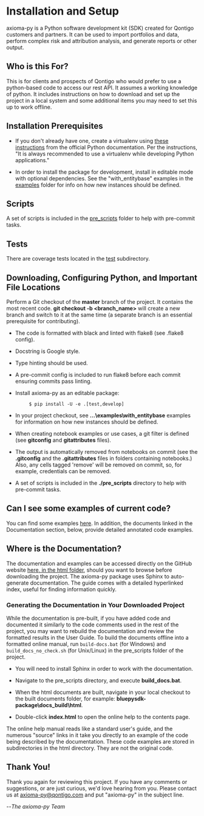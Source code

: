 
# Installation and Setup

axioma-py is a Python software development kit (SDK) created for Qontigo customers and partners. It can be used to import portfolios and data, perform complex risk and attribution analysis, and generate reports or other output.


## Who is this For?


This is for clients and prospects of Qontigo who would prefer to use a python-based code to access our rest API. It assumes a working knowledge of python. It includes instructions on how to download and set up the project in a local system and some additional items you may need to set this up to work offline. 


## Installation Prerequisites

* If you don't already have one, create a virtualenv using [these instructions](https://docs.python.org/3/library/venv.html) from the official Python documentation.  Per the instructions, "It is always recommended to use a virtualenv while developing Python applications."

* In order to install the package for development, install in editable mode with optional dependencies. See the "with_entitybase" examples in the [examples](axiomapy/examples) folder for info on how new instances should be defined.



## Scripts

A set of scripts is included in the [pre_scripts](pre_scripts) folder to help with pre-commit tasks.


## Tests  

There are coverage tests located in the [test](axiomapy/test) subdirectory.



## Downloading, Configuring Python, and Important File Locations

Perform a Git checkout of the **master** branch of the project. It contains the most recent code. **git checkout -b <branch_name>** will create a new branch and switch to it at the same time (a separate branch is an essential prerequisite for contributing).

* The code is formatted with black and linted with flake8 (see .flake8 config).

* Docstring is Google style.

* Type hinting should be used.

* A pre-commit config is included to run flake8 before each commit ensuring commits pass linting.

* Install axioma-py as an editable package:


   ```
        $ pip install -U -e .[test,develop]
   ```

* In your project checkout, see **...\examples\with_entitybase** examples for information on how new instances should be defined. 

* When creating notebook examples or use cases, a git filter is defined (see **gitconfig** and **gitattributes** files).

*  The output is automatically removed from notebooks on commit (see the **.gitconfig** and the **.gitattributes** files in folders containing notebooks.) Also, any cells tagged 'remove' will be removed on commit, so, for example, credentials can be removed.

* A set of scripts is included in the **./pre_scripts** directory to help with pre-commit tasks.


## Can I see some examples of current code?

You can find some examples [here](/axiomapy/examples). In addition, the documents linked in the Documentation section, below, provide detailed annotated code examples.


## Where is the Documentation?

The documentation and examples can be accessed directly on the GitHub website [here, in the html folder](docs/_build/html), should you want to browse before downloading the project.  The axioma-py package uses Sphinx to auto-generate documentation.  The guide comes with a detailed hyperlinked index, useful for finding information quickly.


### Generating the Documentation in Your Downloaded Project 


While the documentation is pre-built, if you have added code and documented it similarly to the code comments used in the rest of the project, you may want to rebuild the documentation and review the formatted results in the User Guide. To build the documents offline into a formatted online manual, run `build-docs.bat` (for Windows) and `build_docs_no_check.sh` (for Unix/Linux) in the pre_scripts folder of the project.  

* You will need to install Sphinx in order to work with the documentation.

* Navigate to the pre_scripts directory, and execute **build_docs.bat**.
 
* When the html documents are built, navigate in your local checkout to the built documents folder, for example: **bluepysdk-package\docs\_build\html**.  

* Double-click **index.html** to open the online help to the contents page. 

The online help manual reads like a standard user's guide, and the numerous "source" links in it take you directly to an example of the code being described by the documentation. These code examples are stored in subdirectories in the html directory. They are not the original code.


## Thank You!

Thank you again for reviewing this project. If you have any comments or suggestions, or are just curious, we'd love hearing from you.  Please contact us at <axioma-py@qontigo.com> and put "axioma-py" in the subject line.  

--*The axioma-py Team*


